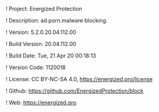 ! Project: Energized Protection

! Description: ad.porn.malware blocking.

! Version: 5.2.0.20.04.112.00

! Build Version: 20.04.112.00

! Build Date: Tue, 21 Apr 20 00:18:13

! Version Code: 1120018

! License: CC BY-NC-SA 4.0, https://energized.pro/license

! Github: https://github.com/EnergizedProtection/block

! Web: https://energized.pro
